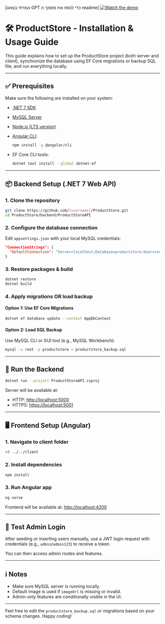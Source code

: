 [נעזרתי בצאט GPT כדי לנסח את מסמך ה readme]
[![Watch the demo](https://img.youtube.com/vi/ICvaLcL_D50/0.jpg)](https://www.youtube.com/watch?v=ICvaLcL_D50&t=5s)
# 🛠️ ProductStore - Installation & Usage Guide

This guide explains how to set up the ProductStore project (both server and client), synchronize the database using EF Core migrations or backup SQL file, and run everything locally.

---

## ✅ Prerequisites

Make sure the following are installed on your system:

* [.NET 7 SDK](https://dotnet.microsoft.com/en-us/download)
* [MySQL Server](https://dev.mysql.com/downloads/mysql/)
* [Node.js (LTS version)](https://nodejs.org/en/)
* [Angular CLI](https://angular.io/cli):

  ```bash
  npm install -g @angular/cli
  ```
* EF Core CLI tools:

  ```bash
  dotnet tool install --global dotnet-ef
  ```

---

## 📦 Backend Setup (.NET 7 Web API)

### 1. Clone the repository

```bash
git clone https://github.com/[username]/ProductStore.git
cd ProductStore/backend/ProductStoreAPI
```

### 2. Configure the database connection

Edit `appsettings.json` with your local MySQL credentials:

```json
"ConnectionStrings": {
  "DefaultConnection": "Server=localhost;Database=productstore;User=root;Password=yourpassword;"
}
```

### 3. Restore packages & build

```bash
dotnet restore
dotnet build
```

### 4. Apply migrations OR load backup

#### Option 1: Use EF Core Migrations

```bash
dotnet ef database update --context AppDbContext
```

#### Option 2: Load SQL Backup

Use MySQL CLI or GUI tool (e.g., MySQL Workbench):

```bash
mysql -u root -p productstore < productstore_backup.sql
```

---

## 🚀 Run the Backend

```bash
dotnet run --project ProductStoreAPI.csproj
```

Server will be available at:

* HTTP: [http://localhost:5000](http://localhost:5000)
* HTTPS: [https://localhost:5001](https://localhost:5001)

---

## 🖥️ Frontend Setup (Angular)

### 1. Navigate to client folder

```bash
cd ../../client
```

### 2. Install dependencies

```bash
npm install
```

### 3. Run Angular app

```bash
ng serve
```

Frontend will be available at: [http://localhost:4200](http://localhost:4200)

---

## 🧪 Test Admin Login

After seeding or inserting users manually, use a JWT login request with credentials (e.g., `admin`/`admin123`) to receive a token.

You can then access admin routes and features.

---

## ℹ️ Notes

* Make sure MySQL server is running locally.
* Default image is used if `imageUrl` is missing or invalid.
* Admin-only features are conditionally visible in the UI.

---

Feel free to edit the `productstore_backup.sql` or migrations based on your schema changes. Happy coding!
